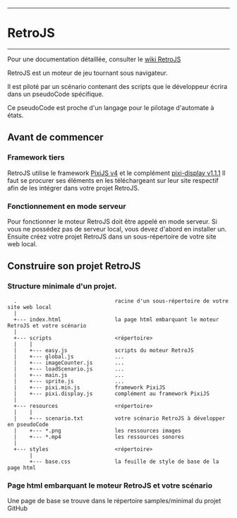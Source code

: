 _____________
# RetroJS
_____________

Pour une documentation détaillée, consulter le [wiki RetroJS](#https://github.com/herveheritier/RetroJS.wiki.git)

RetroJS est un moteur de jeu tournant sous navigateur.

Il est piloté par un scénario contenant des scripts que le développeur écrira dans un pseudoCode spécifique.

Ce pseudoCode est proche d'un langage pour le pilotage d'automate à états.

## Avant de commencer

### Framework tiers
  RetroJS utilise le framework [PixiJS v4](http://www.pixijs.com/)
  et le complément [pixi-display v1.1.1](https://www.npmjs.com/package/pixi-display)
  Il faut se procurer ses éléments en les téléchargeant sur leur site respectif afin de les intégrer dans votre projet RetroJS.

### Fonctionnement en mode serveur
  Pour fonctionner le moteur RetroJS doit être appelé en mode serveur. Si vous ne possédez pas de serveur local, vous devez d'abord en installer un. Ensuite créez votre projet RetroJS dans un sous-répertoire de votre site web local.
  
## Construire son projet RetroJS

### Structure minimale d'un projet.

      .                               racine d'un sous-répertoire de votre site web local
      |
      +--- index.html                 la page html embarquant le moteur RetroJS et votre scénario
      |
      +--- scripts                    <répertoire>
      |    |
      |    +--- easy.js               scripts du moteur RetroJS
      |    +--- global.js             ...
      |    +--- imageCounter.js       ...
      |    +--- loadScenario.js       ...
      |    +--- main.js               ...
      |    +--- sprite.js             ...
      |    +--- pixi.min.js           framework PixiJS
      |    +--- pixi.display.js       complément au framework PixiJS
      |
      +--- resources                  <répertoire>
      |    |
      |    +--- scenario.txt          votre scénario RetroJS à développer en pseudoCode
      |    +--- *.png                 les ressources images
      |    +--- *.mp4                 les ressources sonores
      |
      +--- styles                     <répertoire>
           |
           +--- base.css              la feuille de style de base de la page html

### Page html embarquant le moteur RetroJS et votre scénario
   
 Une page de base se trouve dans le répertoire samples/minimal du projet GitHub
